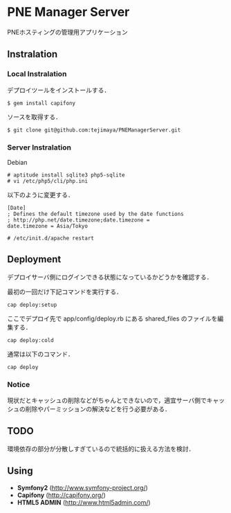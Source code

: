 PNE Manager Server 
==================

PNEホスティングの管理用アプリケーション

Instralation
------------

### Local Instralation

デプロイツールをインストールする．

    $ gem install capifony

ソースを取得する．

    $ git clone git@github.com:tejimaya/PNEManagerServer.git

### Server Instralation

Debian

    # aptitude install sqlite3 php5-sqlite
    # vi /etc/php5/cli/php.ini

以下のように変更する．

    [Date]
    ; Defines the default timezone used by the date functions
    ; http://php.net/date.timezone;date.timezone =
    date.timezone = Asia/Tokyo

    # /etc/init.d/apache restart

Deployment
----------

デプロイサーバ側にログインできる状態になっているかどうかを確認する．

最初の一回だけ下記コマンドを実行する．

    cap deploy:setup

ここでデプロイ先で app/config/deploy.rb にある shared_files のファイルを編集する．

    cap deploy:cold

通常は以下のコマンド．

    cap deploy

### Notice

現状だとキャッシュの削除などがちゃんとできないので，適宜サーバ側でキャッシュの削除やパーミッションの解決などを行う必要がある．

TODO
----

環境依存の部分が分散しすぎているので統括的に扱える方法を検討．

Using
-----

* **Symfony2** (http://www.symfony-project.org/)
* **Capifony** (http://capifony.org/) 
* **HTML5 ADMIN** (http://www.html5admin.com/)

